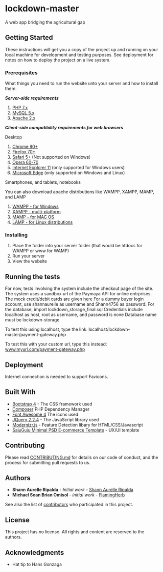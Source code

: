 # lockdown-master

A web app bridging the agricultural gap

## Getting Started

These instructions will get you a copy of the project up and running on your local machine for development and testing purposes. See deployment for notes on how to deploy the project on a live system.

### Prerequisites

What things you need to run the website unto your server and how to install them:


__*Server-side requirements*__
1. [PHP 7.x](https://www.php.net/download-docs.php)
2. [MySQL 5.x](https://www.mysql.com/downloads/)
3. [Apache 2.x](https://httpd.apache.org/download.cgi)


__*Client-side compatibility requirements for web browsers*__


Desktop
1. [Chrome 80+](https://www.google.com/chrome/)
2. [Firefox 70+](https://www.mozilla.org/en-US/firefox/new/)
3. [Safari 5+](https://support.apple.com/downloads/safari) (Not supported on Windows)
3. [Opera 60-70](https://www.opera.com/tl/download)
4. [Internet Explorer 11](https://www.microsoft.com/en-us/download/internet-explorer.aspx) (only supported for Windows users)
5. [Microsoft Edge](https://www.microsoft.com/en-us/edge) (only supported on Windows and Linux)

Smartphones, and tablets, notebooks


You can also download apache distributions like WAMPP, XAMPP, MAMP, and LAMP
1. [WAMPP - for Windows](https://www.wampserver.com/en/download-wampserver-64bits/)
2. [XAMPP - multi-platform](https://www.apachefriends.org/download.html)
3. [MAMP - for MAC OS](https://www.mamp.info/en/downloads/)
4. [LAMP - for Linux distributions](https://bitnami.com/stack/lamp/installer)

### Installing

1. Place the folder into your server folder (that would be htdocs for WAMPP or www for WAMP)
2. Run your server
3. View the website

## Running the tests

For now, tests involving the system include the checkout page of the site.
The system uses a sandbox url of the Paymaya API for online entrprises.
The mock credit/debit cards are given [here](https://mock-processor-sandbox.paymaya.com/cards)
For a dummy buyer login account, use shannaurelle as username and Shann4756 as password.
For the database, import lockdown_storage_final.sql
Credentials include localhost as host, root as username, and password is none
Database name must be lockdown-storage


To test this using localhost, type the link: localhost/lockdown-master/payment-gateway.php


To test this with your custom url, type this instead: www.myurl.com/payment-gateway.php 


## Deployment


Internet connection is needed to support Favicons.


## Built With

* [Bootstrap 4](http://www.dropwizard.io/1.0.2/docs/) - The CSS framework used
* [Composer](https://getcomposer.org/) PHP Dependency Manager
* [Font Awesome 4](https://fontawesome.com/) The icons used
* [JQuery 2.2.4](https://code.jquery.com/) - The JavaScript library used
* [Modernizr.js](https://maven.apache.org/) - Feature Detection libary for HTML/CSS/Javascript
* [SajuGuju Minimal PSD E-commerce Template](https://themeforest.net/item/sajuguju-minimal-psd-ecommerce-template/21381396) - UX/UI template

## Contributing

Please read [CONTRIBUTING.md]() for details on our code of conduct, and the process for submitting pull requests to us.

## Authors

* **Shann Aurelle Ripalda** - *Initial work* - [Shann Aurelle Ripalda](https://github.com/shannaurelle)
* **Michael Sean Brian Omisol** - *Initial work* - [FlamingHerb](https://github.com/FlamingHerb)

See also the list of [contributors](https://github.com/your/project/contributors) who participated in this project.

## License

This project has no license.
All rights and content are reserved to the authors.

## Acknowledgments

* Hat tip to Hans Gonzaga 
